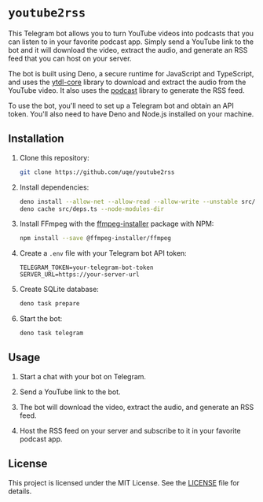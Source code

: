 # `youtube2rss`

This Telegram bot allows you to turn YouTube videos into podcasts that you can listen to in your favorite podcast app. Simply send a YouTube link to the bot and it will download the video, extract the audio, and generate an RSS feed that you can host on your server.

The bot is built using Deno, a secure runtime for JavaScript and TypeScript, and uses the [ytdl-core](https://www.npmjs.com/package/ytdl-core) library to download and extract the audio from the YouTube video. It also uses the [podcast](https://www.npmjs.com/package/podcast) library to generate the RSS feed.

To use the bot, you'll need to set up a Telegram bot and obtain an API token. You'll also need to have Deno and Node.js installed on your machine.

## Installation

1. Clone this repository:

   ```sh
   git clone https://github.com/uqe/youtube2rss
   ```

2. Install dependencies:

   ```sh
   deno install --allow-net --allow-read --allow-write --unstable src/deps.ts
   deno cache src/deps.ts --node-modules-dir
   ```

3. Install FFmpeg with the [ffmpeg-installer](https://www.npmjs.com/package/@ffmpeg-installer/ffmpeg) package with NPM:

   ```sh
   npm install --save @ffmpeg-installer/ffmpeg
   ```

4. Create a `.env` file with your Telegram bot API token:

   ```
   TELEGRAM_TOKEN=your-telegram-bot-token
   SERVER_URL=https://your-server-url
   ```

5. Create SQLite database:

   ```sh
   deno task prepare
   ```

6. Start the bot:

   ```sh
   deno task telegram
   ```

## Usage

1. Start a chat with your bot on Telegram.

2. Send a YouTube link to the bot.

3. The bot will download the video, extract the audio, and generate an RSS feed.

4. Host the RSS feed on your server and subscribe to it in your favorite podcast app.

## License

This project is licensed under the MIT License. See the [LICENSE](LICENSE) file for details.
